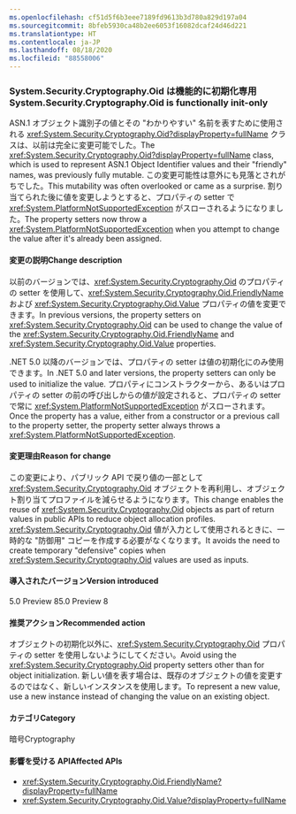 ```yaml
---
ms.openlocfilehash: cf51d5f6b3eee7189fd9613b3d780a829d197a04
ms.sourcegitcommit: 8bfeb5930ca48b2ee6053f16082dcaf24d46d221
ms.translationtype: HT
ms.contentlocale: ja-JP
ms.lasthandoff: 08/18/2020
ms.locfileid: "88558006"
---
```

### <a name="systemsecuritycryptographyoid-is-functionally-init-only"></a><span data-ttu-id="586c2-101">System.Security.Cryptography.Oid は機能的に初期化専用</span><span class="sxs-lookup"><span data-stu-id="586c2-101">System.Security.Cryptography.Oid is functionally init-only</span></span>

<span data-ttu-id="586c2-102">ASN.1 オブジェクト識別子の値とその "わかりやすい" 名前を表すために使用される <xref:System.Security.Cryptography.Oid?displayProperty=fullName> クラスは、以前は完全に変更可能でした。</span><span class="sxs-lookup"><span data-stu-id="586c2-102">The <xref:System.Security.Cryptography.Oid?displayProperty=fullName> class, which is used to represent ASN.1 Object Identifier values and their "friendly" names, was previously fully mutable.</span></span> <span data-ttu-id="586c2-103">この変更可能性は意外にも見落とされがちでした。</span><span class="sxs-lookup"><span data-stu-id="586c2-103">This mutability was often overlooked or came as a surprise.</span></span> <span data-ttu-id="586c2-104">割り当てられた後に値を変更しようとすると、プロパティの setter で <xref:System.PlatformNotSupportedException> がスローされるようになりました。</span><span class="sxs-lookup"><span data-stu-id="586c2-104">The property setters now throw a <xref:System.PlatformNotSupportedException> when you attempt to change the value after it's already been assigned.</span></span>

#### <a name="change-description"></a><span data-ttu-id="586c2-105">変更の説明</span><span class="sxs-lookup"><span data-stu-id="586c2-105">Change description</span></span>

<span data-ttu-id="586c2-106">以前のバージョンでは、<xref:System.Security.Cryptography.Oid> のプロパティの setter を使用して、<xref:System.Security.Cryptography.Oid.FriendlyName> および <xref:System.Security.Cryptography.Oid.Value> プロパティの値を変更できます。</span><span class="sxs-lookup"><span data-stu-id="586c2-106">In previous versions, the property setters on <xref:System.Security.Cryptography.Oid> can be used to change the value of the <xref:System.Security.Cryptography.Oid.FriendlyName> and <xref:System.Security.Cryptography.Oid.Value> properties.</span></span>

<span data-ttu-id="586c2-107">.NET 5.0 以降のバージョンでは、プロパティの setter は値の初期化にのみ使用できます。</span><span class="sxs-lookup"><span data-stu-id="586c2-107">In .NET 5.0 and later versions, the property setters can only be used to initialize the value.</span></span> <span data-ttu-id="586c2-108">プロパティにコンストラクターから、あるいはプロパティの setter の前の呼び出しからの値が設定されると、プロパティの setter で常に <xref:System.PlatformNotSupportedException> がスローされます。</span><span class="sxs-lookup"><span data-stu-id="586c2-108">Once the property has a value, either from a constructor or a previous call to the property setter, the property setter always throws a <xref:System.PlatformNotSupportedException>.</span></span>

#### <a name="reason-for-change"></a><span data-ttu-id="586c2-109">変更理由</span><span class="sxs-lookup"><span data-stu-id="586c2-109">Reason for change</span></span>

<span data-ttu-id="586c2-110">この変更により、パブリック API で戻り値の一部として <xref:System.Security.Cryptography.Oid> オブジェクトを再利用し、オブジェクト割り当てプロファイルを減らせるようになります。</span><span class="sxs-lookup"><span data-stu-id="586c2-110">This change enables the reuse of <xref:System.Security.Cryptography.Oid> objects as part of return values in public APIs to reduce object allocation profiles.</span></span> <span data-ttu-id="586c2-111"><xref:System.Security.Cryptography.Oid> 値が入力として使用されるときに、一時的な "防御用" コピーを作成する必要がなくなります。</span><span class="sxs-lookup"><span data-stu-id="586c2-111">It avoids the need to create temporary "defensive" copies when <xref:System.Security.Cryptography.Oid> values are used as inputs.</span></span>

#### <a name="version-introduced"></a><span data-ttu-id="586c2-112">導入されたバージョン</span><span class="sxs-lookup"><span data-stu-id="586c2-112">Version introduced</span></span>

<span data-ttu-id="586c2-113">5.0 Preview 8</span><span class="sxs-lookup"><span data-stu-id="586c2-113">5.0 Preview 8</span></span>

#### <a name="recommended-action"></a><span data-ttu-id="586c2-114">推奨アクション</span><span class="sxs-lookup"><span data-stu-id="586c2-114">Recommended action</span></span>

<span data-ttu-id="586c2-115">オブジェクトの初期化以外に、<xref:System.Security.Cryptography.Oid> プロパティの setter を使用しないようにしてください。</span><span class="sxs-lookup"><span data-stu-id="586c2-115">Avoid using the <xref:System.Security.Cryptography.Oid> property setters other than for object initialization.</span></span> <span data-ttu-id="586c2-116">新しい値を表す場合は、既存のオブジェクトの値を変更するのではなく、新しいインスタンスを使用します。</span><span class="sxs-lookup"><span data-stu-id="586c2-116">To represent a new value, use a new instance instead of changing the value on an existing object.</span></span>

#### <a name="category"></a><span data-ttu-id="586c2-117">カテゴリ</span><span class="sxs-lookup"><span data-stu-id="586c2-117">Category</span></span>

<span data-ttu-id="586c2-118">暗号</span><span class="sxs-lookup"><span data-stu-id="586c2-118">Cryptography</span></span>

#### <a name="affected-apis"></a><span data-ttu-id="586c2-119">影響を受ける API</span><span class="sxs-lookup"><span data-stu-id="586c2-119">Affected APIs</span></span>

- <xref:System.Security.Cryptography.Oid.FriendlyName?displayProperty=fullName>
- <xref:System.Security.Cryptography.Oid.Value?displayProperty=fullName>

<!--

#### Affected APIs

- `P:System.Security.Cryptography.Oid.FriendlyName`
- `P:System.Security.Cryptography.Oid.Value`

-->
